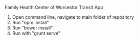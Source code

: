 Family Health Center of Worcestor Transit App

1. Open command line, navigate to main folder of repository
2. Run "npm install"
3. Run "bower install"
4. Run with "grunt serve"